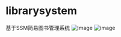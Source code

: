 # librarysystem
基于SSM简易图书管理系统
![image](https://user-images.githubusercontent.com/101388237/157856425-c1e8c11f-d127-472c-af59-e737eeb0e09a.png)
![image](https://user-images.githubusercontent.com/101388237/157856811-8c4f3fce-d964-4348-aec6-10e22d931b95.png)
